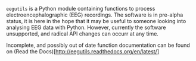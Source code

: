 `eegutils` is a Python module containing functions to process electroencephalographic (EEG) recordings. The software is in pre-alpha status, it is here in the hope that it may be useful to someone looking into analysing EEG data with Python. However, currently the software unsupported, and radical API changes can occurr at any time. 

Incomplete, and possibly out of date function documentation can be found on (Read the Docs)[http://eegutils.readthedocs.org/en/latest/]